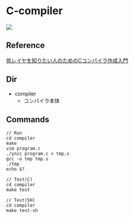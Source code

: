# C-compiler

![](https://github.com/Yuta1004/yncc/workflows/Compiler%2DTest/badge.svg)

## Reference

[低レイヤを知りたい人のためのCコンパイラ作成入門](https://www.sigbus.info/compilerbook)

## Dir

- compiler
    - コンパイラ本体

## Commands

```
// Run
cd compiler
make
vim program.c 
./yncc program.c > tmp.s
gcc -o tmp tmp.s
./tmp
echo $?

// Test(C)
cd compiler
make test

// Test(SH)
cd compiler
make test-sh
```
